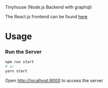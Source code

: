 Tinyhouse (Node.js Backend with graphql)

The React.js frontend can be found [here](https://github.com/aloundoye/tinyhouse-frontend/tree/final)

# Usage

### Run the Server

```bash
npm run start
# or
yarn start
```

Open [http://localhost:9000](http://localhost:9000) to access the server

